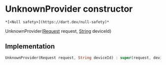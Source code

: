 


# UnknownProvider constructor




    *[<Null safety>](https://dart.dev/null-safety)*



UnknownProvider([Request](https://yonomi.co/yonomi-sdk/Request-class.html) request, [String](https://api.flutter.dev/flutter/dart-core/String-class.html) deviceId)





## Implementation

```dart
UnknownProvider(Request request, String deviceId) : super(request, deviceId);
```







